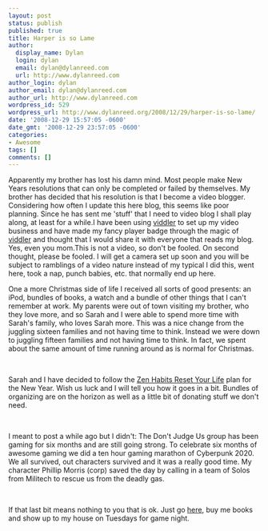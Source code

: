 ```yaml
---
layout: post
status: publish
published: true
title: Harper is so Lame
author:
  display_name: Dylan
  login: dylan
  email: dylan@dylanreed.com
  url: http://www.dylanreed.com
author_login: dylan
author_email: dylan@dylanreed.com
author_url: http://www.dylanreed.com
wordpress_id: 529
wordpress_url: http://www.dylanreed.org/2008/12/29/harper-is-so-lame/
date: '2008-12-29 15:57:05 -0600'
date_gmt: '2008-12-29 23:57:05 -0600'
categories:
- Awesome
tags: []
comments: []
---
```

<p> Apparently my brother has lost his damn mind. Most people make New Years resolutions that can only be completed or failed by themselves. My brother has decided that his resolution is that I become a video blogger. Considering how often I update this here blog, this seems like poor planning. Since he has sent me 'stuff' that I need to video blog I shall play along, at least for a while.I have been using <a href="http://www.viddler.com/">viddler</a> to set up my video business and have made my fancy player badge through the magic of <a href="http://www.viddler.com/">viddler</a> and thought that I would share it with everyone that reads my blog. Yes, even you mom.This is not a video, so don't be fooled. On second thought, please be fooled. I will get a camera set up soon and you will be subject to ramblings of a video nature instead of my typical I did this, went here, took a nap, punch babies, etc. that normally end up here.</p>
<p>One a more Christmas side of life I received all sorts of good presents: an iPod, bundles of books, a watch and a bundle of other things that I can't remember at work. My parents were out of town visiting my brother, who they love more, and so Sarah and I were able to spend more time with Sarah's family, who loves Sarah more. This was a nice change from the juggling sixteen families and not having time to think. Instead we were down to juggling fifteen families and not having time to think. In fact, we spent about the same amount of time running around as is normal for Christmas.</p>
<p align="left">&nbsp;</p></p>
<p align="left">Sarah and I have decided to follow the <a href="http://zenhabits.net/2008/12/how-to-press-the-reset-button-on-your-life/">Zen Habits Reset Your Life</a> plan for the New Year. Wish us luck and I will tell you how it goes in a bit. Bundles of organizing are on the horizon as well as a little bit of donating stuff we don't need.</p></p>
<p align="left">&nbsp;</p></p>
<p align="left">I meant to post a while ago but I didn't: The Don't Judge Us group has been gaming for six months and are still going strong. To celebrate six months of awesome gaming we did a ten hour gaming marathon of Cyberpunk 2020. We all survived, out characters survived and it was a really good time. My character Phillip Morris (corp) saved the day by calling in a team of Solos from Militech to rescue us from the deadly gas.</p></p>
<p align="left">&nbsp;</p></p>
<p align="left">If that last bit means nothing to you that is ok. Just go <a href="http://www.amazon.com/gp/registry/wishlist/1BES93Z4ZQSR1">here</a>, buy me books and show up to my house on Tuesdays for game night.</p></p>
